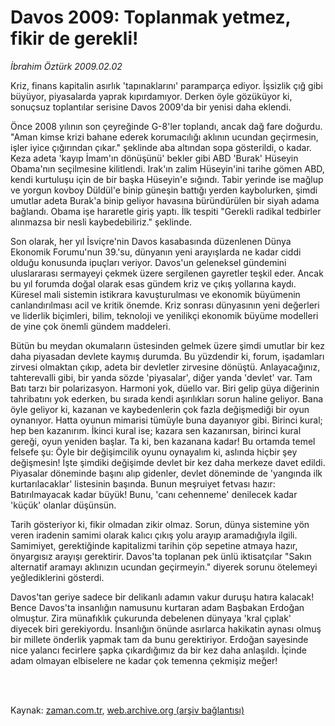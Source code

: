 # Davos 2009:  Toplanmak yetmez,  fikir de gerekli!

*İbrahim Öztürk 2009.02.02*

<td class="columnist-detail">
<p>Kriz, finans kapitalin asırlık 'tapınaklarını' paramparça ediyor. İşsizlik çığ gibi büyüyor, piyasalarda yaprak kıpırdamıyor. Derken öyle gözüküyor ki, sonuçsuz toplantılar serisine Davos 2009'da bir yenisi daha eklendi.</p>
<p>
<div id="haberMetinDiv">
<p>Önce 2008 yılının son çeyreğinde G-8'ler toplandı, ancak dağ fare doğurdu. "Aman kimse krizi bahane ederek korumacılığı aklının ucundan geçirmesin, işler iyice çığırından çıkar." şeklinde aba altından sopa gösterildi, o kadar. Keza adeta 'kayıp İmam'ın dönüşünü' bekler gibi ABD 'Burak' Hüseyin Obama'nın seçilmesine kilitlendi. Irak'ın zalim Hüseyin'ini tarihe gömen ABD, kendi kurtuluşu için de bir başka Hüseyin'e sığındı. Tabir yerinde ise mağlup ve yorgun kovboy Düldül'e binip güneşin battığı yerden kaybolurken, şimdi umutlar adeta Burak'a binip geliyor havasına büründürülen bir siyah adama bağlandı. Obama işe hararetle giriş yaptı. İlk tespiti "Gerekli radikal tedbirler alınmazsa bir nesli kaybedebiliriz." şeklinde. 
<p>Son olarak, her yıl İsviçre'nin Davos kasabasında düzenlenen Dünya Ekonomik Forumu'nun 39.'su, dünyanın yeni arayışlarda ne kadar ciddi olduğu konusunda ipuçları veriyor. Davos'un geleneksel gündemini uluslararası sermayeyi çekmek üzere sergilenen gayretler teşkil eder. Ancak bu yıl forumda doğal olarak esas gündem kriz ve çıkış yollarına kaydı. Küresel mali sistemin istikrara kavuşturulması ve ekonomik büyümenin canlandırılması acil ve kritik önemde. Kriz sonrası dünyasının yeni değerleri ve liderlik biçimleri, bilim, teknoloji ve yenilikçi ekonomik büyüme modelleri de yine çok önemli gündem maddeleri. 
<p>Bütün bu meydan okumaların üstesinden gelmek üzere şimdi umutlar bir kez daha piyasadan devlete kaymış durumda. Bu yüzdendir ki, forum, işadamları zirvesi olmaktan çıkıp, adeta bir devletler zirvesine dönüştü. Anlayacağınız, tahterevalli gibi, bir yanda sözde 'piyasalar', diğer yanda 'devlet' var. Tam Batı tarzı bir polarizasyon. Harmoni yok, düello var. Biri gelip güya diğerinin tahribatını yok ederken, bu sırada kendi aşırılıkları sorun haline geliyor. Bana öyle geliyor ki, kazanan ve kaybedenlerin çok fazla değişmediği bir oyun oynanıyor. Hatta oyunun mimarisi tümüyle buna dayanıyor gibi. Birinci kural; hep ben kazanırım. İkinci kural ise; kazara sen kazanırsan, birinci kural gereği, oyun yeniden başlar. Ta ki, ben kazanana kadar! Bu ortamda temel felsefe şu: Öyle bir değişimcilik oyunu oynayalım ki, aslında hiçbir şey değişmesin! İşte şimdiki değişimde devlet bir kez daha merkeze davet edildi. Piyasalar döneminde başını alıp gidenler, devlet döneminde de 'yangında ilk kurtarılacaklar' listesinin başında. Bunun meşruiyet fetvası hazır: Batırılmayacak kadar büyük! Bunu, 'canı cehenneme' denilecek kadar 'küçük' olanlar düşünsün. 
<p>Tarih gösteriyor ki, fikir olmadan zikir olmaz. Sorun, dünya sistemine yön veren iradenin samimi olarak kalıcı çıkış yolu arayıp aramadığıyla ilgili. Samimiyet, gerektiğinde kapitalizmi tarihin çöp sepetine atmaya hazır, önyargısız arayışı gerektirir. Davos'ta toplanan pek ünlü iktisatçılar "Sakın alternatif aramayı aklınızın ucundan geçirmeyin." diyerek sorunu ötelemeyi yeğlediklerini gösterdi. 
<p>Davos'tan geriye sadece bir delikanlı adamın vakur duruşu hatıra kalacak! Bence Davos'ta insanlığın namusunu kurtaran adam Başbakan Erdoğan olmuştur. Zira münafıklık çukurunda debelenen dünyaya 'kral çıplak' diyecek biri gerekiyordu. İnsanlığın önünde asırlarca hakikatin aynası olmuş bir millete önderlik yapmak tam da bunu gerektiriyor. Erdoğan sayesinde nice yalancı fecirlere şapka çıkardığımız da bir kez daha anlaşıldı. İçinde adam olmayan elbiselere ne kadar çok temenna çekmişiz meğer!</p></p></p></p></p></div>
</p>


<p><br>
		 </br></p></td>

Kaynak: [zaman.com.tr](http://zaman.com.tr/yazar.do?yazino=810789), [web.archive.org (arşiv bağlantısı)](http://web.archive.org/web/20111010191445/http://www.zaman.com.tr:80/yazar.do?yazino=810789)
